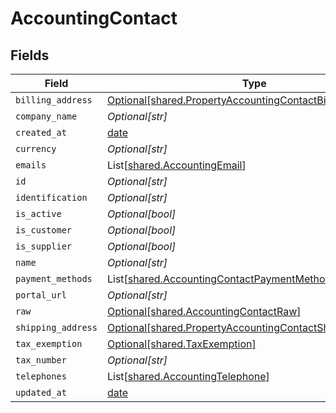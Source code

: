 # AccountingContact


## Fields

| Field                                                                                                                        | Type                                                                                                                         | Required                                                                                                                     | Description                                                                                                                  |
| ---------------------------------------------------------------------------------------------------------------------------- | ---------------------------------------------------------------------------------------------------------------------------- | ---------------------------------------------------------------------------------------------------------------------------- | ---------------------------------------------------------------------------------------------------------------------------- |
| `billing_address`                                                                                                            | [Optional[shared.PropertyAccountingContactBillingAddress]](../../models/shared/propertyaccountingcontactbillingaddress.md)   | :heavy_minus_sign:                                                                                                           | N/A                                                                                                                          |
| `company_name`                                                                                                               | *Optional[str]*                                                                                                              | :heavy_minus_sign:                                                                                                           | N/A                                                                                                                          |
| `created_at`                                                                                                                 | [date](https://docs.python.org/3/library/datetime.html#date-objects)                                                         | :heavy_minus_sign:                                                                                                           | N/A                                                                                                                          |
| `currency`                                                                                                                   | *Optional[str]*                                                                                                              | :heavy_minus_sign:                                                                                                           | N/A                                                                                                                          |
| `emails`                                                                                                                     | List[[shared.AccountingEmail](../../models/shared/accountingemail.md)]                                                       | :heavy_minus_sign:                                                                                                           | N/A                                                                                                                          |
| `id`                                                                                                                         | *Optional[str]*                                                                                                              | :heavy_minus_sign:                                                                                                           | N/A                                                                                                                          |
| `identification`                                                                                                             | *Optional[str]*                                                                                                              | :heavy_minus_sign:                                                                                                           | N/A                                                                                                                          |
| `is_active`                                                                                                                  | *Optional[bool]*                                                                                                             | :heavy_minus_sign:                                                                                                           | N/A                                                                                                                          |
| `is_customer`                                                                                                                | *Optional[bool]*                                                                                                             | :heavy_minus_sign:                                                                                                           | N/A                                                                                                                          |
| `is_supplier`                                                                                                                | *Optional[bool]*                                                                                                             | :heavy_minus_sign:                                                                                                           | N/A                                                                                                                          |
| `name`                                                                                                                       | *Optional[str]*                                                                                                              | :heavy_minus_sign:                                                                                                           | N/A                                                                                                                          |
| `payment_methods`                                                                                                            | List[[shared.AccountingContactPaymentMethod](../../models/shared/accountingcontactpaymentmethod.md)]                         | :heavy_minus_sign:                                                                                                           | N/A                                                                                                                          |
| `portal_url`                                                                                                                 | *Optional[str]*                                                                                                              | :heavy_minus_sign:                                                                                                           | N/A                                                                                                                          |
| `raw`                                                                                                                        | [Optional[shared.AccountingContactRaw]](../../models/shared/accountingcontactraw.md)                                         | :heavy_minus_sign:                                                                                                           | N/A                                                                                                                          |
| `shipping_address`                                                                                                           | [Optional[shared.PropertyAccountingContactShippingAddress]](../../models/shared/propertyaccountingcontactshippingaddress.md) | :heavy_minus_sign:                                                                                                           | N/A                                                                                                                          |
| `tax_exemption`                                                                                                              | [Optional[shared.TaxExemption]](../../models/shared/taxexemption.md)                                                         | :heavy_minus_sign:                                                                                                           | N/A                                                                                                                          |
| `tax_number`                                                                                                                 | *Optional[str]*                                                                                                              | :heavy_minus_sign:                                                                                                           | N/A                                                                                                                          |
| `telephones`                                                                                                                 | List[[shared.AccountingTelephone](../../models/shared/accountingtelephone.md)]                                               | :heavy_minus_sign:                                                                                                           | N/A                                                                                                                          |
| `updated_at`                                                                                                                 | [date](https://docs.python.org/3/library/datetime.html#date-objects)                                                         | :heavy_minus_sign:                                                                                                           | N/A                                                                                                                          |